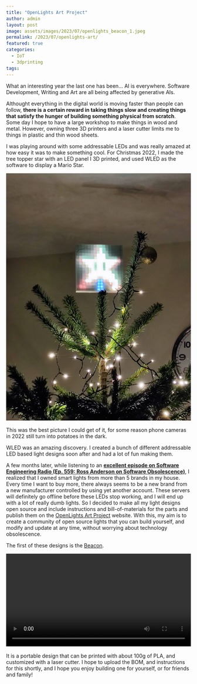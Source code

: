 ```yaml
---
title: "OpenLights Art Project"
author: admin
layout: post
image: assets/images/2023/07/openlights_beacon_1.jpeg
permalink: /2023/07/openlights-art/
featured: true
categories:
  - IoT
  - 3dprinting
tags:
---
```


What an interesting year the last one has been... AI is everywhere. Software Development, Writing and Art are all being affected by generative AIs.

Althought everything in the digital world is moving faster than people can follow, **there is a certain reward in taking things slow and creating things that satisfy the hunger of building something physical from scratch**. Some day I hope to have a large workshop to make things in wood and metal. However, owning three 3D printers and a laser cutter limits me to things in plastic and thin wood sheets.

I was playing around with some addressable LEDs and was really amazed at how easy it was to make something cool. For Christmas 2022, I made the tree topper star with an LED panel I 3D printed, and used WLED as the software to display a Mario Star.

![Christmas Tree Topper](/assets/images/2023/07/christmas_tree.jpeg)

This was the best picture I could get of it, for some reason phone cameras in 2022 still turn into potatoes in the dark.

WLED was an amazing discovery. I created a bunch of different addressable LED based light designs soon after and had a lot of fun making them.

A few months later, while listening to an **[excellent episode on Software Engineering Radio (Ep. 559: Ross Anderson on Software Obsolescence)](https://open.spotify.com/episode/60VacomxSUxUaHe2TiJxvm?si=c9ac51c7df7c430a)**, I realized that I owned smart lights from more than 5 brands in my house. Every time I want to buy more, there always seems to be a new brand from a new manufacturer controlled by using yet another account. These servers will definitely go offline before these LEDs stop working, and I will end up with a lot of really dumb lights. So I decided to make all my light designs open source and include instructions and bill-of-materials for the parts and publish them on the [OpenLights Art Project](https://openlights.art) website. With this, my aim is to create a community of open source lights that you can build yourself, and modify and update at any time, without worrying about technology obsolescence.

The first of these designs is the [Beacon](https://openlights.art/#/designs/beacon).

<video controls width="100%">
  <source src="/assets/images/2023/07/beacon.mp4" type="video/mp4">
  Your browser does not support the video tag.
</video>

It is a portable design that can be printed with about 100g of PLA, and customized with a laser cutter. I hope to upload the BOM, and instructions for this shortly, and I hope you enjoy building one for yourself, or for friends and family!